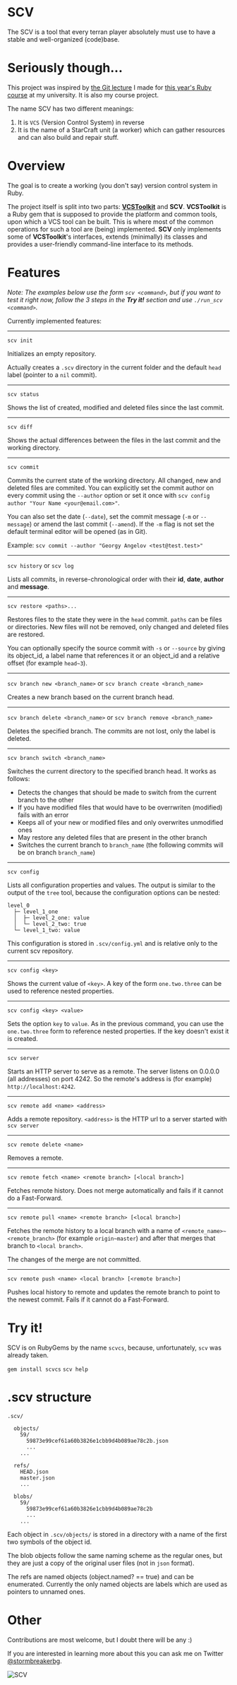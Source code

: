 SCV
===
The SCV is a tool that every terran player absolutely must use to have a stable and well-organized (code)base.

Seriously though...
===================
This project was inspired by [the Git lecture](http://fmi.ruby.bg/lectures/15-git#1) I made for [this year's Ruby course](http://fmi.ruby.bg) at my university. It is also my course project.

The name SCV has two different meanings:

1. It is `VCS` (Version Control System) in reverse
2. It is the name of a StarCraft unit (a worker) which can gather resources and can also build and repair stuff.

Overview
========
The goal is to create a working (you don't say) version control system in Ruby.

The project itself is split into two parts: [**VCSToolkit**](https://github.com/stormbreakerbg/vcs-toolkit) and **SCV**.
**VCSToolkit** is a Ruby gem that is supposed to provide the platform and common tools, upon which a VCS tool can be built. This is where most of the common operations for such a tool are (being) implemented. **SCV** only implements some of **VCSToolkit**'s interfaces, extends (minimally) its classes and provides a user-friendly command-line interface to its methods.

Features
========
*Note: The examples below use the form `scv <command>`, but if you want to test it right now, follow the 3 steps in the **Try it!** section and use `./run_scv <command>`.*

Currently implemented features:

---
`scv init`

Initializes an empty repository.

Actually creates a `.scv` directory in the current folder and the default `head` label (pointer to a `nil` commit).

---
`scv status`

Shows the list of created, modified and deleted files since the last commit.

---
`scv diff`

Shows the actual differences between the files in the last commit and the working directory.

---
`scv commit`

Commits the current state of the working directory. All changed, new and deleted files are commited.
You can explicitly set the commit author on every commit using the `--author` option or set it once with `scv config author "Your Name <your@email.com>"`.

You can also set the date (`--date`), set the commit message (`-m` or `--message`) or amend the last commit (`--amend`). If the `-m` flag is not set the default terminal editor will be opened (as in Git).

Example: `scv commit --author "Georgy Angelov <test@test.test>"`

---
`scv history` or `scv log`

Lists all commits, in reverse-chronological order with their **id**, **date**, **author** and **message**.

---
`scv restore <paths>...`

Restores files to the state they were in the `head` commit. `paths` can be files or directories. New files will not be removed, only changed and deleted files are restored.

You can optionally specify the source commit with `-s` or `--source` by giving its object_id, a label name that references it or an object_id and a relative offset (for example `head~3`).

---
`scv branch new <branch_name>` or `scv branch create <branch_name>`

Creates a new branch based on the current branch head.

---
`scv branch delete <branch_name>` or `scv branch remove <branch_name>`

Deletes the specified branch. The commits are not lost, only the label is deleted.

---
`scv branch switch <branch_name>`

Switches the current directory to the specified branch head. It works as follows:
  - Detects the changes that should be made to switch from the current branch to the other
  - If you have modified files that would have to be overrwriten (modified) fails with an error
  - Keeps all of your new or modified files and only overwrites unmodified ones
  - May restore any deleted files that are present in the other branch
  - Switches the current branch to `branch_name` (the following commits will be on branch `branch_name`)

---
`scv config`

Lists all configuration properties and values. The output is similar to the output of the `tree` tool, because the configuration options can be nested:

    level_0
      ├─ level_1_one
      │  ├─ level_2_one: value
      │  └─ level_2_two: true
      └─ level_1_two: value

This configuration is stored in `.scv/config.yml` and is relative only to the current scv repository.

---
`scv config <key>`

Shows the current value of `<key>`. A key of the form `one.two.three` can be used to reference nested properties.

---
`scv config <key> <value>`

Sets the option `key` to `value`. As in the previous command, you can use the `one.two.three` form to reference nested properties. If the key doesn't exist it is created.

---
`scv server`

Starts an HTTP server to serve as a remote. The server listens on 0.0.0.0 (all addresses) on port 4242.
So the remote's address is (for example) `http://localhost:4242`.

---
`scv remote add <name> <address>`

Adds a remote repository. `<address>` is the HTTP url to a server started with `scv server`

---
`scv remote delete <name>`

Removes a remote.

---
`scv remote fetch <name> <remote branch> [<local branch>]`

Fetches remote history. Does not merge automatically and fails if it cannot do a Fast-Forward.

---
`scv remote pull <name> <remote branch> [<local branch>]`

Fetches the remote history to a local branch with a name of `<remote_name>~<remote_branch>` (for example `origin~master`) and after that merges that branch to `<local branch>`.

The changes of the merge are not committed.

---
`scv remote push <name> <local branch> [<remote branch>]`

Pushes local history to remote and updates the remote branch to point to the newest commit.
Fails if it cannot do a Fast-Forward.


Try it!
=======
SCV is on RubyGems by the name `scvcs`, because, unfortunately, `scv` was already taken.

`gem install scvcs`
`scv help`

.scv structure
================

	.scv/

      objects/
        59/
          59873e99cef61a60b3826e1cbb9d4b089ae78c2b.json
          ...
        ...

      refs/
        HEAD.json
        master.json
        ...

      blobs/
        59/
          59873e99cef61a60b3826e1cbb9d4b089ae78c2b
          ...
        ...

Each object in `.scv/objects/` is stored in a directory with a name of the first two symbols of the object id.

The blob objects follow the same naming scheme as the regular ones, but they are just a copy of the original user files (not in `json` format).

The refs are named objects (object.named? == true) and can be enumerated. Currently the only named objects are labels which are used as pointers to unnamed ones.

Other
=====
Contributions are most welcome, but I doubt there will be any :)

If you are interested in learning more about this you can ask me on Twitter [@stormbreakerbg](https://twitter.com/stormbreakerbg).

![SCV](http://static3.wikia.nocookie.net/__cb20080906211455/starcraft/images/2/24/SCV_SC2_Cncpt1.jpg)